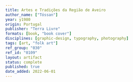 ```yaml
---
title: Artes e Tradições da Região de Aveiro
author_name: ["Tóssan"]
year: y1980
origin: Portugal
publisher: "Terra Livre"
formats: [book, "book cover"]
disciplines: [graphic-design, typography, photography]
tags: [art, "folk art"]
ref_group: "030"
ref_id: "0109"
layout: artifact
status: complete
published: true
date_added: 2022-06-01
---
```

